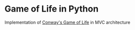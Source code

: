 # Game of Life in Python

Implementation of [Conway's Game of Life](https://en.wikipedia.org/wiki/Conway's_Game_of_Life) in MVC architecture
